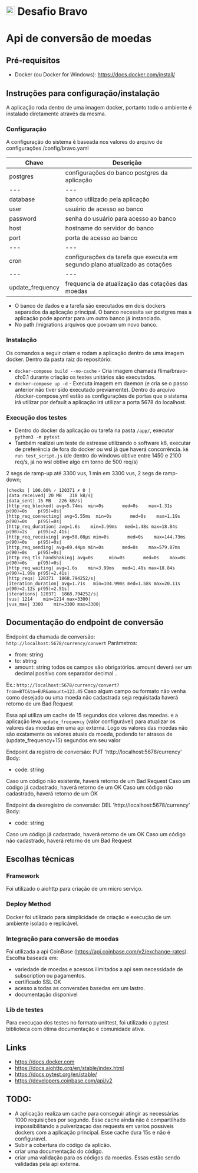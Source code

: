 # <img src="https://avatars1.githubusercontent.com/u/7063040?v=4&s=200.jpg" alt="HU" width="24" /> Desafio Bravo

# Api de conversão de moedas

## Pré-requisitos
- Docker (ou Docker for Windows): https://docs.docker.com/install/

## Instruções para configuração/instalação
A aplicação roda dentro de uma imagem docker, portanto todo o ambiente é instalado diretamente através da mesma.

### Configuração
A configuração do sistema é baseada nos valores do arquivo de configurações <root>/config/bravo.yaml

| Chave | Descrição |
| --- | --- |
| postgres | configurações do banco postgres da aplicação |
| --- | --- |
| database | banco utilizado pela aplicação |
| user | usuário de acesso ao banco |
| password | senha do usuário para acesso ao banco |
| host | hostname do servidor do banco |
| port | porta de acesso ao banco |
| --- | --- |
| cron | configurações da tarefa que executa em segundo plano atualizado as cotações |
| --- | --- |
| update_frequency | frequencia de atualização das cotações das moedas |

* O banco de dados e a tarefa são executados em dois dockers separados da aplicação principal. O banco necessita ser postgres mas a aplicação pode apontar para um outro banco já instanciado.
* No path <root>/migrations arquivos que povoam um novo banco.

### Instalação
Os comandos a seguir criam e rodam a aplicação dentro de uma imagem docker. Dentro da pasta raiz do repositório:
  - `docker-compose build --no-cache` - Cria imagem chamada flima/bravo-ch:0.1 durante criação os testes unitários são executados.
  - `docker-compose up -d` - Executa imagem em daemon (e cria se o passo anterior não tiver sido executado previamente). Dentro do arquivo <root>/docker-compose.yml estão as configurações de portas que o sistema irá utilizar por default a aplicação irá utilizar a porta 5678 do localhost.

### Execução dos testes
- Dentro do docker da aplicação ou tarefa na pasta `/app/`, executar
`python3 -m pytest`
- Também realizei um teste de estresse utilizando o software k6, executar de preferência de fora do docker ou wsl já que haverá concorrência.
`k6 run test_script.js` (de dentro do windows obtive entre 1450 e 2100 req/s, já no wsl obtive algo em torno de 500 req/s)

2 segs de ramp-up até 3300 vus,
1 min em 3300 vus,
2 segs de ramp-down;

    |checks | 100.00% ✓ 120371 ✗ 0 |
    |data_received| 20 MB   318 kB/s|
    |data_sent| 15 MB   226 kB/s|
    |http_req_blocked| avg=5.74ms  min=0s       med=0s    max=1.31s    p(90)=0s    p(95)=0s|
    |http_req_connecting| avg=5.55ms  min=0s       med=0s    max=1.19s    p(90)=0s    p(95)=0s|
    |http_req_duration| avg=1.6s    min=3.99ms   med=1.48s max=18.84s   p(90)=2s    p(95)=2.41s|
    |http_req_receiving| avg=58.08µs min=0s       med=0s    max=144.73ms p(90)=0s    p(95)=0s|
    |http_req_sending| avg=89.44µs min=0s       med=0s    max=579.07ms p(90)=0s    p(95)=0s|
    |http_req_tls_handshaking| avg=0s      min=0s       med=0s    max=0s       p(90)=0s    p(95)=0s|
    |http_req_waiting| avg=1.6s    min=3.99ms   med=1.48s max=18.84s   p(90)=1.99s p(95)=2.41s|
    |http_reqs| 120371  1868.794252/s|
    |iteration_duration| avg=1.71s   min=104.99ms med=1.58s max=20.11s   p(90)=2.12s p(95)=2.51s|
    |iterations| 120371  1868.794252/s|
    |vus| 1214    min=1214 max=3300|
    |vus_max| 3300    min=3300 max=3300|

## Documentação do endpoint de conversão
Endpoint da chamada de conversão:
`http://localhost:5678/currency/convert`
Parâmetros:
- from: string
- to: string
- amount: string
todos os campos são obrigatórios.
amount deverá ser um decimal positivo com separador decimal `.`

Ex.: `http://localhost:5678/currency/convert?from=BTC&to=EUR&amount=123.45`
Caso algum campo ou formato não venha como desejado ou uma moeda não cadastrada seja requisitada haverá retorno de um Bad Request 

Essa api utiliza um cache de 15 segundos dos valores das moedas. e a aplicação leva `update_frequency` (valor configurável) para atualizar os valores das moedas em uma api externa. Logo os valores das moedas não são exatamente os valores atuais da moeda, podendo ter atrasos de (update_frequency+15) segundos em seu valor

Endpoint da registro de conversão:
PUT 'http://localhost:5678/currency'
Body: 
 - code: string

Caso um código não existente, haverá retorno de um Bad Request 
Caso um código já cadastrado, haverá retorno de um OK 
Caso um código não cadastrado, haverá retorno de um OK

Endpoint da desregistro de conversão:
DEL 'http://localhost:5678/currency'
Body: 
 - code: string

Caso um código já cadastrado, haverá retorno de um OK 
Caso um código não cadastrado, haverá retorno de um Bad Request 

## Escolhas técnicas
### Framework
Foi utilizado o aiohttp para criação de um micro serviço.
### Deploy Method
Docker foi utilizado para simplicidade de criação e execução de um ambiente isolado e replicável.
### Integração para conversão de moedas
Foi utilizada a api CoinBase (https://api.coinbase.com/v2/exchange-rates). Escolha baseada em:
 - variedade de moedas e acessos ilimitados a api sem necessidade de subscription ou pagamentos.
 - certificado SSL OK
 - acesso a todas as conversões basedas em um lastro.
 - documentação disponivel

### Lib de testes
Para execuçao dos testes no formato unittest, foi utilizado o pytest biblioteca com ótima documentação e comunidade ativa.

## Links
- https://docs.docker.com
- https://docs.aiohttp.org/en/stable/index.html
- https://docs.pytest.org/en/stable/
- https://developers.coinbase.com/api/v2


## TODO:
 - A aplicação realiza um cache para conseguir atingir as necessárias 1000 requisições por segundo. Esse cache ainda não é compartilhado impossibilitando a pulverizaçao das requests em varios possiveis dockers com a aplicação principal. Esse cache dura 15s e não é configuravel.
 - Subir a cobertura do código da aplicão.
 - criar uma documentação do código.
 - criar uma validação para os códigos da moedas. Essas estão sendo validadas pela api externa.
 
